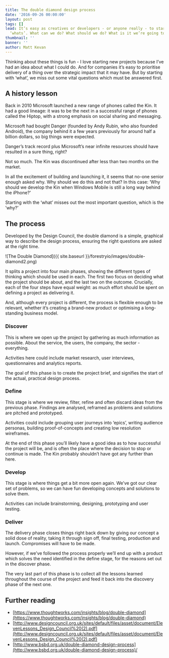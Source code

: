 ```yaml
---
title: The double diamond design process
date: '2016-09-26 00:00:00'
layout: post
tags: []
lead: It’s easy as creatives or developers - or anyone really - to start with the
  ‘whats’. What can we do? What should we do? What is it we’re going to do?
thumbnail: ''
banner: ''
author: Matt Kevan
---
```

Thinking about these things is fun - I love starting new projects because I’ve had an idea about what I could do. And for companies it’s easy to prioritise delivery of a thing over the strategic impact that it may have. But by starting with ‘what’, we miss out some vital questions which must be answered first.

## A history lesson

Back in 2010 Microsoft launched a new range of phones called the Kin. It had a good lineage: it was to be the next in a successful range of phones called the Hiptop, with a strong emphasis on social sharing and messaging.

Microsoft had bought Danger (founded by Andy Rubin, who also founded Android), the company behind it a few years previously for around half a billion dollars, so big things were expected. 

Danger’s track record plus Microsoft’s near infinite resources should have resulted in a sure thing, right?

Not so much. The Kin was discontinued after less than two months on the market. 

In all the excitement of building and launching it, it seems that no-one senior enough asked why. Why should we do this and not that? In this case: ‘Why should we develop the Kin when Windows Mobile is still a long way behind the iPhone?’

Starting with the ‘what’ misses out the most important question, which is the ’why?’

## The process

Developed by the Design Council, the double diamond is a simple, graphical way to describe the design process, ensuring the right questions are asked at the right time. 

![The Double Diamond]({{ site.baseurl }}/forestryio/images/double-diamond2.png)

It splits a project into four main phases, showing the different types of thinking which should be used in each. The first two focus on deciding what the project should be about, and the last two on the outcome. Crucially, each of the four steps have equal weight: as much effort should be spent on defining a project as delivering it.

And, although every project is different, the process is flexible enough to be relevant, whether it’s creating a brand-new product or optimising a long-standing business model.

### Discover
This is where we open up the project by gathering as much information as possible. About the service, the users, the company, the sector - everything.

Activities here could include market research, user interviews, questionnaires and analytics reports. 

The goal of this phase is to create the project brief, and signifies the start of the actual, practical design process.

### Define
This stage is where we review, filter, refine and often discard ideas from the previous phase. Findings are analysed, reframed as problems and solutions are pitched and prototyped.

Activities could include grouping user journeys into ‘epics’, writing audience personas, building proof-of-concepts and creating low resolution wireframes.

At the end of this phase you’ll likely have a good idea as to how successful the project will be, and is often the place where the decision to stop or continue is made. The Kin probably shouldn’t have got any further than here.

### Develop
This stage is where things get a bit more open again. We’ve got our clear set of problems, so we can have fun developing concepts and solutions to solve them. 

Activities can include brainstorming, designing, prototyping and user testing.

### Deliver
The delivery phase closes things right back down by giving our concept a solid dose of reality, taking it through sign off, final testing, production and launch. Compromises will have to be made.

However, if we’ve followed the process properly we’ll end up with a product which solves the need identified in the define stage, for the reasons set out in the discover phase.

The very last part of this phase is to collect all the lessons learned throughout the course of the project and feed it back into the discovery phase of the next one.

## Further reading
- [https://www.thoughtworks.com/insights/blog/double-diamond](https://www.thoughtworks.com/insights/blog/double-diamond)
- [http://www.designcouncil.org.uk/sites/default/files/asset/document/ElevenLessons_Design_Council%20(2).pdf](http://www.designcouncil.org.uk/sites/default/files/asset/document/ElevenLessons_Design_Council%20(2).pdf)
- [http://www.bsbd.org.uk/double-diamond-design-process](http://www.bsbd.org.uk/double-diamond-design-process)/